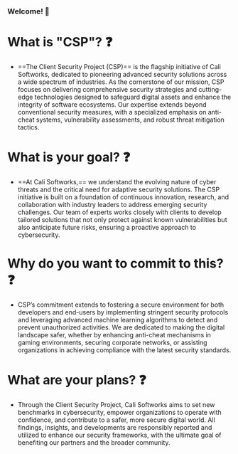 ### Welcome! 👋

# What is "CSP"? ❓

- ==The Client Security Project (CSP)== is the flagship initiative of Cali Softworks, dedicated to pioneering advanced security solutions across a wide spectrum of industries. As the cornerstone of our mission, CSP focuses on delivering comprehensive security strategies and cutting-edge technologies designed to safeguard digital assets and enhance the integrity of software ecosystems. Our expertise extends beyond conventional security measures, with a specialized emphasis on anti-cheat systems, vulnerability assessments, and robust threat mitigation tactics.


# What is your goal? ❓

- ==At Cali Softworks,== we understand the evolving nature of cyber threats and the critical need for adaptive security solutions. The CSP initiative is built on a foundation of continuous innovation, research, and collaboration with industry leaders to address emerging security challenges. Our team of experts works closely with clients to develop tailored solutions that not only protect against known vulnerabilities but also anticipate future risks, ensuring a proactive approach to cybersecurity.

# Why do you want to commit to this? ❓

- CSP’s commitment extends to fostering a secure environment for both developers and end-users by implementing stringent security protocols and leveraging advanced machine learning algorithms to detect and prevent unauthorized activities. We are dedicated to making the digital landscape safer, whether by enhancing anti-cheat mechanisms in gaming environments, securing corporate networks, or assisting organizations in achieving compliance with the latest security standards.

# What are your plans? ❓

- Through the Client Security Project, Cali Softworks aims to set new benchmarks in cybersecurity, empower organizations to operate with confidence, and contribute to a safer, more secure digital world. All findings, insights, and developments are responsibly reported and utilized to enhance our security frameworks, with the ultimate goal of benefiting our partners and the broader community.
